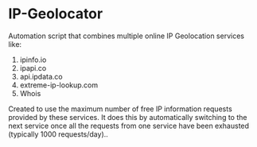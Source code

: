 # IP-Geolocator

Automation script that combines multiple online IP Geolocation services like:
 1) ipinfo.io 
 2) ipapi.co
 3) api.ipdata.co
 4) extreme-ip-lookup.com
 5) Whois 
 
Created to use the maximum number of free IP information requests provided by these services. It does this by automatically switching to the next service once all the requests from one service have been exhausted (typically 1000 requests/day)..

